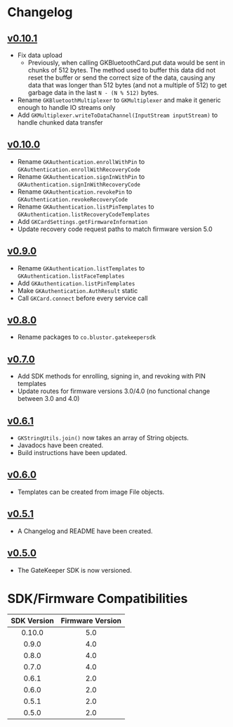 # Changelog

## [v0.10.1](https://github.com/BluStor/GateKeeperSDK/releases/tag/v0.10.1)
* Fix data upload
    * Previously, when calling GKBluetoothCard.put data would be sent in chunks of 512 bytes. The method
    used to buffer this data did not reset the buffer or send the correct size of the data, causing
    any data that was longer than 512 bytes (and not a multiple of 512) to get garbage data in the last
    `N - (N % 512)` bytes.
* Rename `GKBluetoothMultiplexer` to `GKMultiplexer` and make it generic enough to handle IO streams only
* Add `GKMultiplexer.writeToDataChannel(InputStream inputStream)` to handle chunked data transfer

## [v0.10.0](https://github.com/BluStor/GateKeeperSDK/releases/tag/v0.10.0)

* Rename `GKAuthentication.enrollWithPin` to `GKAuthentication.enrollWithRecoveryCode`
* Rename `GKAuthentication.signInWithPin` to `GKAuthentication.signInWithRecoveryCode`
* Rename `GKAuthentication.revokePin` to `GKAuthentication.revokeRecoveryCode`
* Rename `GKAuthentication.listPinTemplates` to `GKAuthentication.listRecoveryCodeTemplates`
* Add `GKCardSettings.getFirmwareInformation`
* Update recovery code request paths to match firmware version 5.0

## [v0.9.0](https://github.com/BluStor/GateKeeperSDK/releases/tag/v0.9.0)

* Rename `GKAuthentication.listTemplates` to `GKAuthentication.listFaceTemplates`
* Add `GKAuthentication.listPinTemplates`
* Make `GKAuthentication.AuthResult` static
* Call `GKCard.connect` before every service call

## [v0.8.0](https://github.com/BluStor/GateKeeperSDK/releases/tag/v0.8.0)

* Rename packages to `co.blustor.gatekeepersdk`

## [v0.7.0](https://github.com/BluStor/GateKeeperSDK/releases/tag/v0.7.0)

* Add SDK methods for enrolling, signing in, and revoking with PIN templates
* Update routes for firmware versions 3.0/4.0 (no functional change between 3.0 and 4.0)

## [v0.6.1](https://github.com/BluStor/GateKeeperSDK/releases/tag/v0.6.1)

* `GKStringUtils.join()` now takes an array of String objects.
* Javadocs have been created.
* Build instructions have been updated.

## [v0.6.0](https://github.com/BluStor/GateKeeperSDK/releases/tag/v0.6.0)

* Templates can be created from image File objects.

## [v0.5.1](https://github.com/BluStor/GateKeeperSDK/releases/tag/v0.5.1)

* A Changelog and README have been created.

## [v0.5.0](https://github.com/BluStor/GateKeeperSDK/releases/tag/v0.5.0)

* The GateKeeper SDK is now versioned.

# SDK/Firmware Compatibilities

| SDK Version | Firmware Version |
| :---------: | :--------------: |
| 0.10.0 | 5.0 |
| 0.9.0 | 4.0 |
| 0.8.0 | 4.0 |
| 0.7.0 | 4.0 |
| 0.6.1 | 2.0 |
| 0.6.0 | 2.0 |
| 0.5.1 | 2.0 |
| 0.5.0 | 2.0 |
